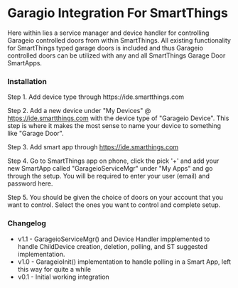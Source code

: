 <h1>Garagio Integration For SmartThings</h1>
Here within lies a service manager and device handler for controlling Garageio controlled doors from within SmartThings.  All existing functionality for SmartThings typed garage doors is included and thus Garageio controlled doors can be utilized with any and all SmartThings Garage Door SmartApps.

<h3>Installation</h3>
Step 1.
Add device type through https://ide.smartthings.com

Step 2. 
Add a new device under "My Devices" @ https://ide.smartthings.com with the device type of "Garageio Device".  This step is where it makes the most sense to name your device to something like "Garage Door".

Step 3. 
Add smart app through https://ide.smarthings.com

Step 4.
Go to SmartThings app on phone, click the pick '+' and add your new SmartApp called "GarageioServiceMgr" under "My Apps" and go through the setup.  You will be required to enter your user (email) and password here.

Step 5.
You should be given the choice of doors on your account that you want to control.  Select the ones you want to control and complete setup.

<h3>Changelog</h3>
<ul>
  <li>v1.1 - GarageioServiceMgr() and Device Handler impplemented to handle ChildDevice creation, deletion, polling, and ST suggested implementation.</li>
  <li>v1.0 - GarageioInit() implementation to handle polling in a Smart App, left this way for quite a while</li>
  <li>v0.1 - Initial working integration</li>
</ul>
		

